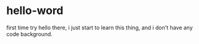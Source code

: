 # hello-word
first time try
hello there, i just start to learn this thing,
and i don't have any code background.
